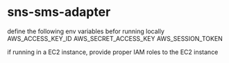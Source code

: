 # sns-sms-adapter
define the following env variables befor running locally
AWS_ACCESS_KEY_ID
AWS_SECRET_ACCESS_KEY
AWS_SESSION_TOKEN

if running in a EC2 instance, provide proper IAM roles to the EC2 instance

